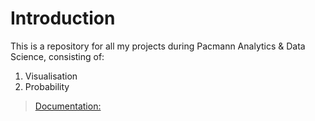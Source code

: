 # Introduction
This is a repository for all my projects during Pacmann Analytics & Data Science, consisting of:
1. Visualisation
2. Probability

> [Documentation:](https://docs.google.com/document/d/1Xy5BNU7W1t1mVy-BlApeinhZbmPkyonjtjrkZ7QGfvA/edit?usp=sharing)  
